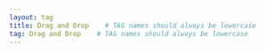 ```yaml
---
layout: tag
title: Drag and Drop    # TAG names should always be lowercase
tag: Drag and Drop    # TAG names should always be lowercase
---
```

